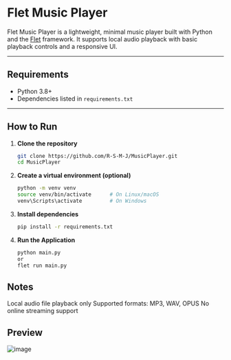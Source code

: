 # Flet Music Player

Flet Music Player is a lightweight, minimal music player built with Python and the [Flet](https://flet.dev/) framework. It supports local audio playback with basic playback controls and a responsive UI.

---

## Requirements

- Python 3.8+
- Dependencies listed in `requirements.txt`

---

## How to Run

1. **Clone the repository**

   ```bash
   git clone https://github.com/R-S-M-J/MusicPlayer.git
   cd MusicPlayer
2. **Create a virtual environment (optional)**
   ```bash
   python -m venv venv
   source venv/bin/activate      # On Linux/macOS
   venv\Scripts\activate         # On Windows
3. **Install dependencies**
   ```bash
   pip install -r requirements.txt
4. **Run the Application**
   ```bash
   python main.py
   or
   flet run main.py

## Notes
Local audio file playback only
Supported formats: MP3, WAV, OPUS
No online streaming support

## Preview
![image](https://github.com/user-attachments/assets/9d94ddde-f690-4a9d-a9ce-6923e71eaa7d)
